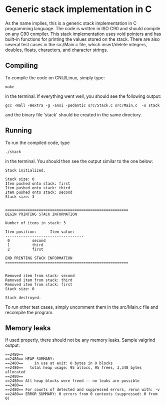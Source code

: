 # Generic stack implementation in C
As the name implies, this is a generic stack implementation in C programming language.  The code is written in ISO C90 and should compile on any C90 compiler.  This stack implementation uses void pointers and has built-in functions for printing the values stored on the stack.  There are also several test cases in the src/Main.c file, which insert/delete integers, doubles, floats, characters, and character strings.

## Compiling
To compile the code on GNU/Linux, simply type:

```
make
```
in the terminal.  If everything went well, you should see the following output:
```
gcc -Wall -Wextra -g -ansi -pedantic src/Stack.c src/Main.c  -o stack
```
and the binary file 'stack' should be created in the same directory.

## Running
To run the compiled code, type
```
./stack
```
in the terminal.  You should then see the output similar to the one below:
```
Stack initialized.

Stack size: 0 
Item pushed onto stack: first 
Item pushed onto stack: third 
Item pushed onto stack: second 
Stack size: 3 


=======================================================
BEGIN PRINTING STACK INFORMATION

Number of items in stack: 3

Item position:		Item value:
-----------------------------------
 0			second
 1			third
 2			first

END PRINTING STACK INFORMATION
=======================================================


Removed item from stack: second 
Removed item from stack: third 
Removed item from stack: first 
Stack size: 0 

Stack destroyed.
```
To run other test cases, simply uncomment them in the src/Main.c file and recompile the program.

## Memory leaks
If used properly, there should not be any memory leaks.  Sample valgrind output:
```
==2480== 
==2480== HEAP SUMMARY:
==2480==     in use at exit: 0 bytes in 0 blocks
==2480==   total heap usage: 95 allocs, 95 frees, 3,348 bytes allocated
==2480== 
==2480== All heap blocks were freed -- no leaks are possible
==2480== 
==2480== For counts of detected and suppressed errors, rerun with: -v
==2480== ERROR SUMMARY: 0 errors from 0 contexts (suppressed: 0 from 0)

```

